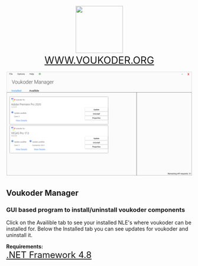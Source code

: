<p align="center"><img src="https://www.voukoder.org/__resources/logo128.png" width="128" height="128">
<br><a href="https://www.voukoder.org" style="font-size:20pt;">WWW.VOUKODER.ORG</a></p>

![alt text](https://github.com/Kleinrotti/VoukoderManager/blob/master/front.PNG)
## Voukoder Manager
### GUI based program to install/uninstall voukoder components

Click on the Availible tab to see your installed NLE's where voukoder can be installed for.
Below the Installed tab you can see updates for voukoder and uninstall it.

**Requirements:**
<br><a href="https://dotnet.microsoft.com/download/dotnet-framework/net48" style="font-size:18pt;">.NET Framework 4.8</a></p>
